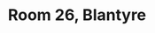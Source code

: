 ---
basin: 'Yes'
cudn: true
floor: First
grade: 2
images:
- /room_database/images/blantyre/blant_26_1.jpg
- /room_database/images/blantyre/blant_26_2.jpg
living_room: 'No'
location: Blantyre
name: '26'
network: Wired and Wireless
title: Room 26, Blantyre
---